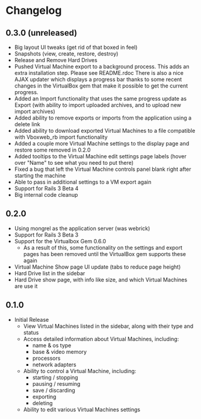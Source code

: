 # Changelog

## 0.3.0 (unreleased)
* Big layout UI tweaks (get rid of that boxed in feel)
* Snapshots (view, create, restore, destroy)
* Release and Remove Hard Drives
* Pushed Virtual Machine export to a background process. This adds an extra installation step. Please see README.rdoc There is also a nice AJAX updater which displays a progress bar thanks to some recent changes in the VirtualBox gem that make it possible to get the current progress.
* Added an Import functionality that uses the same progress update as Export (with ability to import uploaded archives, and to upload new import archives)
* Added ability to remove exports or imports from the application using a delete link
* Added ability to download exported Virtual Machines to a file compatible with Vboxweb_rb import functionality
* Added a couple more Virtual Machine settings to the display page and restore some removed in 0.2.0
* Added tooltips to the Virtual Machine edit settings page labels (hover over "Name" to see what you need to put there)
* Fixed a bug that left the Virtual Machine controls panel blank right after starting the machine
* Able to pass in additional settings to a VM export again
* Support for Rails 3 Beta 4
* Big internal code cleanup

## 0.2.0
* Using mongrel as the application server (was webrick)
* Support for Rails 3 Beta 3
* Support for the Virtualbox Gem 0.6.0
    * As a result of this, some functionality on the settings and export pages has been removed until the VirtualBox gem supports these again
* Virtual Machine Show page UI update (tabs to reduce page height)
* Hard Drive list in the sidebar
* Hard Drive show page, with info like size, and which Virtual Machines are use it

## 0.1.0
* Initial Release
    * View Virtual Machines listed in the sidebar, along with their type and status
    * Access detailed information about Virtual Machines, including:
        * name & os type
        * base & video memory
        * processors
        * network adapters
    * Ability to control a Virtual Machine, including:
        * starting / stopping
        * pausing / resuming
        * save / discarding
        * exporting
        * deleting
    * Ability to edit various Virtual Machines settings
